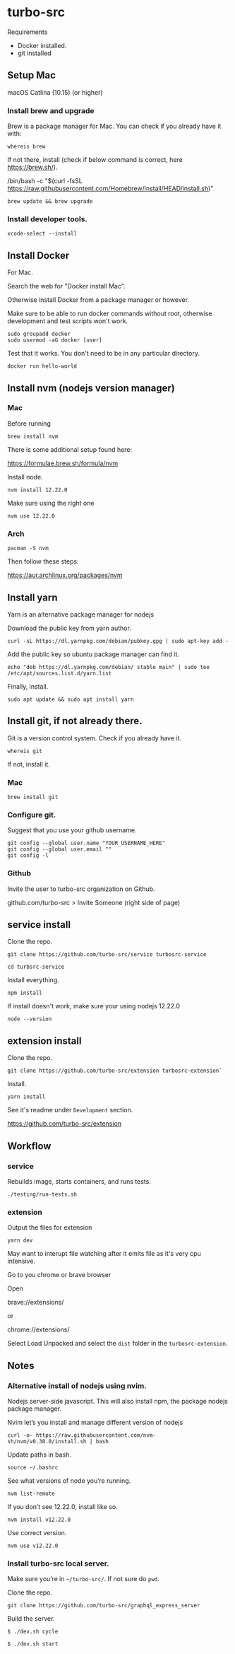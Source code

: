# turbo-src

Requirements

* Docker installed.
* git installed

## Setup Mac

macOS Catlina (10.15) (or higher)


### Install brew and upgrade

Brew is a package manager for Mac. You can check if you already have it with:

`whereis brew`


If not there, install (check if below command is correct, here https://brew.sh/).

/bin/bash -c "$(curl -fsSL https://raw.githubusercontent.com/Homebrew/install/HEAD/install.sh)”

`brew update && brew upgrade`

### Install developer tools.

`xcode-select --install`

## Install Docker

For Mac.

Search the web for "Docker install Mac".

Otherwise install Docker from a package manager or however.

Make sure to be able to run docker commands without root, otherwise development and test scripts won't work.

```
sudo groupadd docker
sudo usermod -aG docker [user]
```


Test that it works. You don't need to be in any particular directory.

`docker run hello-world`


## Install nvm (nodejs version manager)

### Mac

Before running

`brew install nvm`

There is some additional setup found here:

https://formulae.brew.sh/formula/nvm

Install node.

`nvm install 12.22.0`

Make sure using the right one

`nvm use 12.22.0`

### Arch

```
pacman -S nvm
```

Then follow these steps:

https://aur.archlinux.org/packages/nvm

## Install yarn

Yarn is an alternative package manager for nodejs

Download the public key from yarn author.

`curl -sL https://dl.yarnpkg.com/debian/pubkey.gpg | sudo apt-key add -`

Add the public key so ubuntu package manager can find it.

`echo "deb https://dl.yarnpkg.com/debian/ stable main" |
sudo tee /etc/apt/sources.list.d/yarn.list`

Finally, install.

`sudo apt update && sudo apt install yarn`

## Install git, if not already there.

Git is a version control system. Check if you already have it.

`whereis git`

If not, install it.

### Mac

`brew install git`

### Configure git.

Suggest that you use your github username.

```
git config --global user.name "YOUR_USERNAME_HERE"
git config --global user.email ""
git config -l
```
### Github

Invite the user to turbo-src organization on Github.

github.com/turbo-src > Invite Someone (right side of page)

## service install

Clone the repo.

`git clone https://github.com/turbo-src/service turbosrc-service`

`cd turbsrc-service`

Install everything.

`npm install`

If install doesn't work, make sure your using nodejs 12.22.0

`node --version`

## extension install

Clone the repo.

```
git clone https://github.com/turbo-src/extension turbosrc-extension`
```

Install.

```
yarn install
```

See it's readme under `Development` section.

https://github.com/turbo-src/extension

## Workflow

### service

Rebuilds image, starts containers, and runs tests.

```
./testing/run-tests.sh
```

### extension

Output the files for extension

```
yarn dev
```

May want to interupt file watching after it emits file as it's very cpu intensive.

Go to you chrome or brave browser

Open

brave://extensions/

or

chrome://extensions/

Select Load Unpacked and select the `dist` folder in the `turbosrc-extension`.

## Notes


### Alternative install of nodejs using nvim.

Nodejs server-side javascript. This will also install npm, the package nodejs package manager.

Nvim let’s you install and manage different version of nodejs

`curl -o- https://raw.githubusercontent.com/nvm-sh/nvm/v0.38.0/install.sh | bash`

Update paths in bash.

`source ~/.bashrc`

See what versions of node you’re running.

`nvm list-remote`

If you don’t see 12.22.0, install like so.

`nvm install v12.22.0`

Use correct version.

`nvm use v12.22.0`


### Install turbo-src local server.

Make sure you’re in `~/turbo-src/`. If not sure do `pwd`.

Clone the repo.

`git clone https://github.com/turbo-src/graphql_express_server`

Build the server.

`$ ./dev.sh cycle`

`$ ./dev.sh start`
